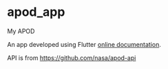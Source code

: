 # apod_app

My APOD

An app developed using Flutter [online documentation](https://flutter.dev/docs).

API is from https://github.com/nasa/apod-api
